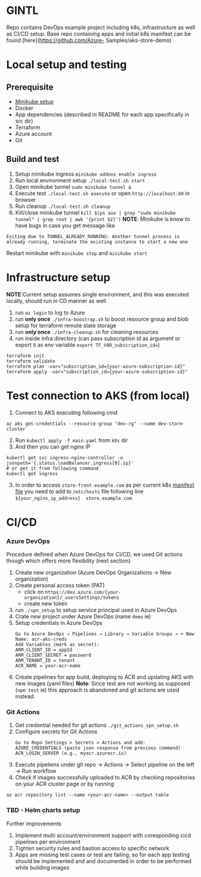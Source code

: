 
# GINTL
Repo contains DevOps example project including k8s, infrastructure as well as CI/CD setup. 
Base repo containing apps and initial k8s manifest can be found [here](https://github.com/Azure-
Samples/aks-store-demo) 

# Local setup and testing
## Prerequisite
- [Minikube setup](https://minikube.sigs.k8s.io/docs/start/?arch=%2Fmacos%2Farm64%2Fstable%2Fbinary+download)
- Docker
- App dependencies (described in README for each app specifically in src dir)
- Terraform
- Azure account
- Git

## Build and test
1. Setup minikube ingress `minikube addons enable ingress`
2. Run local environment setup `./local-test.sh start`
3. Open minikube tunnel `sudo minikube tunnel &`
4. Execute test `./local-test.sh execute` or open `http://localhost:80` in browser
5. Run cleanup `./local-test.sh cleanup`
6. Kill/close minikube tunnel `kill $(ps aux | grep "sudo minikube tunnel" | grep root | awk '{print $2}')`
**NOTE**: Minikube is know to have bugs in case you get message like
```
Exiting due to TUNNEL_ALREADY_RUNNING: Another tunnel process is already running, terminate the existing instance to start a new one
```
Restart minikube with `minikube stop` and `minikube start`
 

# Infrastructure setup
**NOTE**:Current setup assumes single environment, and this was executed locally, should run in CD manner as well
1. run `az login` to log to Azure
2. run **only once** `./infra-boostrap.sh` to boost resource group and blob setup for terraform remote state storage
3. run **only once** `./infra-cleanup.sh` for cleaning resources
4. run inside infra directory (can pass subscription id as argument or export it as env variable `export TF_VAR_subscription_id=`)
```
terraform init
terraform validate
terraform plan -var="subscription_id={your-azure-subscription-id}"
terraform apply -var="subscription_id={your-azure-subscription-id}"
```

# Test connection to AKS (from local)
1. Connect to AKS executing following cmd
```
az aks get-credentials --resource-group "dev-rg" --name dev-store-cluster
```
2. Run `kubectl apply -f main.yaml` from `k8s` dir
3. And then you can get nginx IP
```
kubectl get svc ingress-nginx-controller -o jsonpath='{.status.loadBalancer.ingress[0].ip}'
# or get it from following command
kubectl get ingress
```
3. In order to access `store-front.example.com` as per current k8s [manifest file](./k8s/main.yaml) you need to 
add to `/etc/hosts` file following line `${your_nginx_ip_address}  store.example.com`

# CI/CD
### Azure DevOps 
Procedure defined when Azure DevOps for CI/CD, we used Git actions though which 
offers more flexibility (next section)
1. Create new organization (Azure DevOps Organizations -> New organization)
2. Create personal access token (PAT)
   - click on `https://dev.azure.com/{your-organization}/_usersSettings/tokens`
   - create new token
3. run `./spn_setup` to setup service principal used in Azure DevOps
4. Crate new project under Azure DevOps (name `demo` ie)
5. Setup credentials in Azure DevOps
    ```
    Go to Azure DevOps → Pipelines → Library → Variable Groups → + New
    Name: acr-aks-creds
    Add Variables (mark as secret):
    ARM_CLIENT_ID = appId
    ARM_CLIENT_SECRET = password
    ARM_TENANT_ID = tenant
    ACR_NAME = your-acr-name
    ```
6. Create pipelines for app build, deploying to ACR and updating AKS with new images (yaml files)
**Note**: Since test are not working as supposed (`npm test` ie) this approach is abandoned and git actions 
are used instead.

### Git Actions
1. Get credential needed for git actions `./git_actions_spn_setup.sh`
2. Configure secrets for Git Actions
   ```
   Go to Repo Settings > Secrets > Actions and add:
   AZURE_CREDENTIALS (paste json response from previous command)
   ACR_LOGIN_SERVER (e.g., myacr.azurecr.io)
   ```
3. Execute pipeliens under git repo -> Actions -> Select pipeline on the left -> Run workflow
4. Check if images successfully uploaded to ACR by checking repositories on your ACR cluster page or by running
```
az acr repository list --name <your-acr-name> --output table
```

### TBD - Helm charts setup

Further improvements
1. Implement multi account/environment support with coresponding cicd pipelines per environment
2. Tighten security rules and bastion access to specific network
3. Apps are missing test cases or test are failing, so for each app testing should be implemented and
and documented in order to be performed while building images